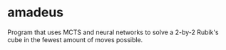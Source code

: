 # amadeus
Program that uses MCTS and neural networks to solve a 2-by-2 Rubik's cube in the fewest amount of moves possible.
